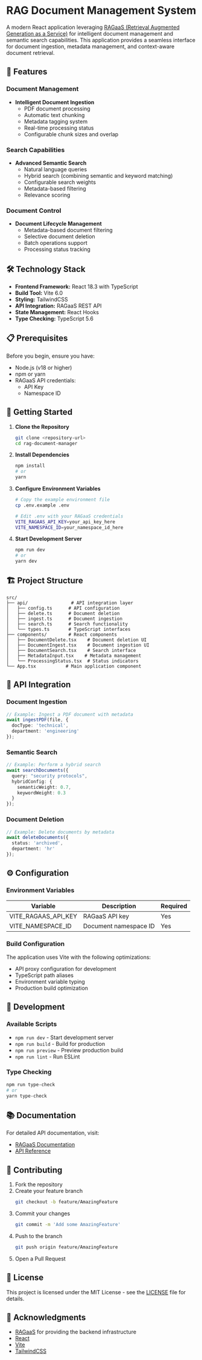 # RAG Document Management System

A modern React application leveraging [RAGaaS (Retrieval Augmented Generation as a Service)](https://ragaas.dev) for intelligent document management and semantic search capabilities. This application provides a seamless interface for document ingestion, metadata management, and context-aware document retrieval.

## 🌟 Features

### Document Management
- **Intelligent Document Ingestion**
  - PDF document processing
  - Automatic text chunking
  - Metadata tagging system
  - Real-time processing status
  - Configurable chunk sizes and overlap

### Search Capabilities
- **Advanced Semantic Search**
  - Natural language queries
  - Hybrid search (combining semantic and keyword matching)
  - Configurable search weights
  - Metadata-based filtering
  - Relevance scoring

### Document Control
- **Document Lifecycle Management**
  - Metadata-based document filtering
  - Selective document deletion
  - Batch operations support
  - Processing status tracking

## 🛠️ Technology Stack

- **Frontend Framework:** React 18.3 with TypeScript
- **Build Tool:** Vite 6.0
- **Styling:** TailwindCSS
- **API Integration:** RAGaaS REST API
- **State Management:** React Hooks
- **Type Checking:** TypeScript 5.6

## 📋 Prerequisites

Before you begin, ensure you have:
- Node.js (v18 or higher)
- npm or yarn
- RAGaaS API credentials:
  - API Key
  - Namespace ID

## 🚀 Getting Started

1. **Clone the Repository**
   ```bash
   git clone <repository-url>
   cd rag-document-manager
   ```

2. **Install Dependencies**
   ```bash
   npm install
   # or
   yarn
   ```

3. **Configure Environment Variables**
   ```bash
   # Copy the example environment file
   cp .env.example .env

   # Edit .env with your RAGaaS credentials
   VITE_RAGAAS_API_KEY=your_api_key_here
   VITE_NAMESPACE_ID=your_namespace_id_here
   ```

4. **Start Development Server**
   ```bash
   npm run dev
   # or
   yarn dev
   ```

## 🏗️ Project Structure

```
src/
├── api/                # API integration layer
│   ├── config.ts      # API configuration
│   ├── delete.ts      # Document deletion
│   ├── ingest.ts      # Document ingestion
│   ├── search.ts      # Search functionality
│   └── types.ts       # TypeScript interfaces
├── components/        # React components
│   ├── DocumentDelete.tsx    # Document deletion UI
│   ├── DocumentIngest.tsx    # Document ingestion UI
│   ├── DocumentSearch.tsx    # Search interface
│   ├── MetadataInput.tsx    # Metadata management
│   └── ProcessingStatus.tsx  # Status indicators
└── App.tsx           # Main application component
```

## 🔌 API Integration

### Document Ingestion
```typescript
// Example: Ingest a PDF document with metadata
await ingestPDF(file, {
  docType: 'technical',
  department: 'engineering'
});
```

### Semantic Search
```typescript
// Example: Perform a hybrid search
await searchDocuments({
  query: "security protocols",
  hybridConfig: {
    semanticWeight: 0.7,
    keywordWeight: 0.3
  }
});
```

### Document Deletion
```typescript
// Example: Delete documents by metadata
await deleteDocuments({
  status: 'archived',
  department: 'hr'
});
```

## ⚙️ Configuration

### Environment Variables

| Variable | Description | Required |
|----------|-------------|----------|
| VITE_RAGAAS_API_KEY | RAGaaS API key | Yes |
| VITE_NAMESPACE_ID | Document namespace ID | Yes |

### Build Configuration
The application uses Vite with the following optimizations:
- API proxy configuration for development
- TypeScript path aliases
- Environment variable typing
- Production build optimization

## 🧪 Development

### Available Scripts
- `npm run dev` - Start development server
- `npm run build` - Build for production
- `npm run preview` - Preview production build
- `npm run lint` - Run ESLint

### Type Checking
```bash
npm run type-check
# or
yarn type-check
```

## 📚 Documentation

For detailed API documentation, visit:
- [RAGaaS Documentation](https://ragaas.dev/docs)
- [API Reference](https://ragaas.dev/api-reference)

## 🤝 Contributing

1. Fork the repository
2. Create your feature branch
   ```bash
   git checkout -b feature/AmazingFeature
   ```
3. Commit your changes
   ```bash
   git commit -m 'Add some AmazingFeature'
   ```
4. Push to the branch
   ```bash
   git push origin feature/AmazingFeature
   ```
5. Open a Pull Request

## 📝 License

This project is licensed under the MIT License - see the [LICENSE](LICENSE) file for details.

## 🙏 Acknowledgments

- [RAGaaS](https://ragaas.dev) for providing the backend infrastructure
- [React](https://reactjs.org/)
- [Vite](https://vitejs.dev/)
- [TailwindCSS](https://tailwindcss.com/)